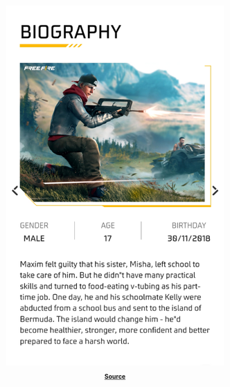 <div align="center">

<img src="https://github.com/ikx7a/Maxim/blob/main/Resources/Maxim.jpg">

[**Source**](https://ff.garena.com/en/chars/15)
